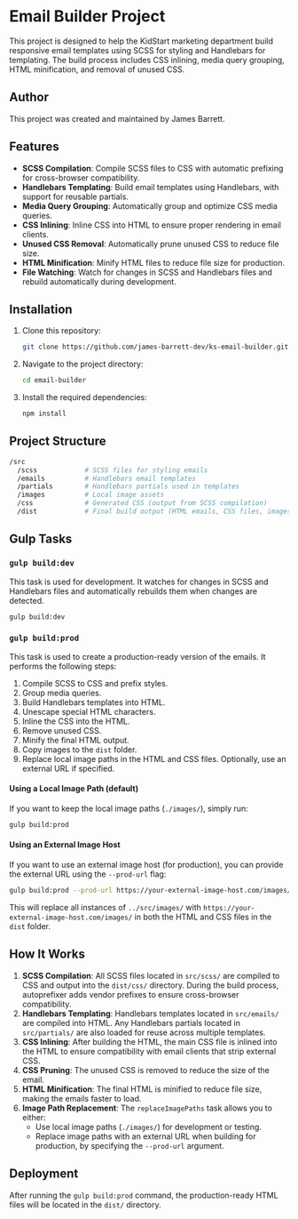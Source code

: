 # Email Builder Project

This project is designed to help the KidStart marketing department build responsive email templates using SCSS for styling and Handlebars for templating. The build process includes CSS inlining, media query grouping, HTML minification, and removal of unused CSS.

## Author

This project was created and maintained by James Barrett.

## Features

- **SCSS Compilation**: Compile SCSS files to CSS with automatic prefixing for cross-browser compatibility.
- **Handlebars Templating**: Build email templates using Handlebars, with support for reusable partials.
- **Media Query Grouping**: Automatically group and optimize CSS media queries.
- **CSS Inlining**: Inline CSS into HTML to ensure proper rendering in email clients.
- **Unused CSS Removal**: Automatically prune unused CSS to reduce file size.
- **HTML Minification**: Minify HTML files to reduce file size for production.
- **File Watching**: Watch for changes in SCSS and Handlebars files and rebuild automatically during development.

## Installation

1. Clone this repository:

   ```bash
   git clone https://github.com/james-barrett-dev/ks-email-builder.git
   ```

2. Navigate to the project directory:

   ```bash
   cd email-builder
   ```

3. Install the required dependencies:

   ```bash
   npm install
   ```

## Project Structure

```bash
/src
  /scss            # SCSS files for styling emails
  /emails          # Handlebars email templates
  /partials        # Handlebars partials used in templates
  /images          # Local image assets
  /css             # Generated CSS (output from SCSS compilation)
  /dist            # Final build output (HTML emails, CSS files, images)
```

## Gulp Tasks

### `gulp build:dev`

This task is used for development. It watches for changes in SCSS and Handlebars files and automatically rebuilds them when changes are detected.

```bash
gulp build:dev
```

### `gulp build:prod`

This task is used to create a production-ready version of the emails. It performs the following steps:

1. Compile SCSS to CSS and prefix styles.
2. Group media queries.
3. Build Handlebars templates into HTML.
4. Unescape special HTML characters.
5. Inline the CSS into the HTML.
6. Remove unused CSS.
7. Minify the final HTML output.
8. Copy images to the `dist` folder.
9. Replace local image paths in the HTML and CSS files. Optionally, use an external URL if specified.

#### Using a Local Image Path (default)

If you want to keep the local image paths (`./images/`), simply run:

```bash
gulp build:prod
```

#### Using an External Image Host

If you want to use an external image host (for production), you can provide the external URL using the `--prod-url` flag:

```bash
gulp build:prod --prod-url https://your-external-image-host.com/images/
```

This will replace all instances of `../src/images/` with `https://your-external-image-host.com/images/` in both the HTML and CSS files in the `dist` folder.

## How It Works

1. **SCSS Compilation**: All SCSS files located in `src/scss/` are compiled to CSS and output into the `dist/css/` directory. During the build process, autoprefixer adds vendor prefixes to ensure cross-browser compatibility.
2. **Handlebars Templating**: Handlebars templates located in `src/emails/` are compiled into HTML. Any Handlebars partials located in `src/partials/` are also loaded for reuse across multiple templates.
3. **CSS Inlining**: After building the HTML, the main CSS file is inlined into the HTML to ensure compatibility with email clients that strip external CSS.
4. **CSS Pruning**: The unused CSS is removed to reduce the size of the email.
5. **HTML Minification**: The final HTML is minified to reduce file size, making the emails faster to load.
6. **Image Path Replacement**: The `replaceImagePaths` task allows you to either:
   - Use local image paths (`./images/`) for development or testing.
   - Replace image paths with an external URL when building for production, by specifying the `--prod-url` argument.

## Deployment

After running the `gulp build:prod` command, the production-ready HTML files will be located in the `dist/` directory.
